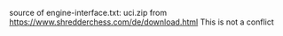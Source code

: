 source of engine-interface.txt: uci.zip from https://www.shredderchess.com/de/download.html
This is not a conflict
